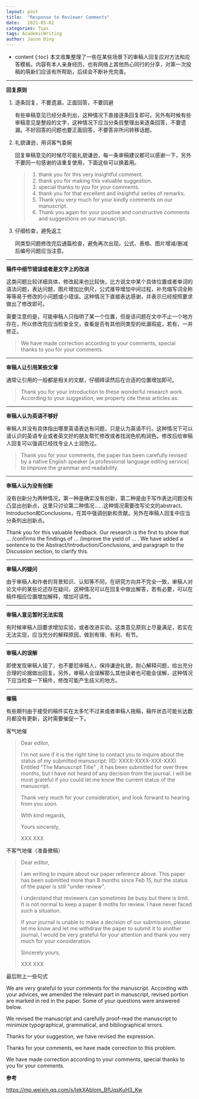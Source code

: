 ```yaml
---
layout: post
title:  "Response to Reviewer Comments"
date:   2021-05-02
categories: Tips
tags: AcademicWriting
author: Jason Ding
---
```


* content
{:toc}
本文收集整理了一些在某些场景下的审稿人回复应对方法和应答模板。内容有本人亲身经历，也有网络上其他热心同行的分享，对第一次投稿的萌新们应该有所帮助，后续会不断补充完善。




---

**回复原则**

1. 逐条回复，不要遗漏，正面回答，不要回避

   有些审稿意见已经分条列出，这种情况下直接逐条回复即可。另外有时候有些审稿意见是整段的文字，这种情况下应当分条目整理出来逐条回答，不要遗漏。不好回答的问题也要正面回答，不要答非所问转移话题。

2. 礼貌谦逊，用词客气委婉

   回复审稿意见的时候尽可能礼貌谦逊，每一条审稿建议都可以感谢一下，另外不要同一句感谢的话重复使用，下面这些可以换着用。

   > 1. thank you for this very insightful comment.
   > 2. thank you for making this valuable suggestion.
   > 3. special thanks to you for your comments.
   > 4. thank you for that excellent and insightful series of remarks.
   > 5. Thank you very much for your kindly comments on our manuscript.
   > 6. Thank you again for your positive and constructive comments and suggestions on our manuscript.

3. 仔细检查，避免返工

   同类型问题修改完后通篇检查，避免再次出现。公式、表格、图片增减/删减后编号问题应当注意。

---

**稿件中细节错误或者是文字上的改进**

这类问题比较详细具体，修改起来也比较快，比方说文中某个具体位置或者单词的语法问题，表达问题，图片增加比例尺，公式推导增加中间过程，补充缩写词全称等等易于修改的小问题或小错误。这种情况下直接表达感谢，并表示已经按照要求做出了修改即可。

需要注意的是，可能审稿人只指明了某一个位置，但是该问题在文中不止一个地方存在，所以修改完应当检查全文，查看是否有其他同类型的纰漏瑕疵，若有，一并修正。

> We have made correction according to your comments, special thanks to you for your comments.

---

**审稿人让引用某些文章**

通常让引用的一般都是相关的文献，仔细拜读然后在合适的位置增加即可。

> Thank you for your introduction to these wonderful research work. According to your suggestion, we properly cite these articles as:

---

**审稿人认为英语不够好**

审稿人并没有具体指出哪里英语表达有问题，只是认为英语不行。这种情况下可以请认识的英语专业或者英文好的朋友帮忙修改或者找润色机构润色。修改后给审稿人回复可以强调已经找专业人士润色过。

> Thank you for your comments, the paper has been carefully revised by a native English speaker [a professional language editing service] to improve the grammar and readability.

---

**审稿人认为没有创新**

没有创新分为两种情况，第一种是确实没有创新，第二种是由于写作表达问题没有凸显出创新点，这里只讨论第二种情况......这种情况需要改写论文的abstract、Introduction和Conclusions，在其中强调创新和贡献。另外在审稿人回复中应当分条列出创新点。

Thank you for this valuable feedback. Our research is the first to show that ... /confirms the findings of ... /improve the yield of ... . We have added a sentence to the Abstract/Introduction/Conclusions, and paragraph to the Discussion section, to clarify this.

---

**审稿人的疑问**

由于审稿人和作者的背景知识、认知等不同，在研究方向并不完全一致，审稿人对论文中的某些论述存在疑问，这种情况可以在回复中做出解答，若有必要，可以在稿件相应位置增加解释，增加可读性。

---

**审稿人意见暂时无法实现**

有时候审稿人回要求增加实验，或者改进实验。这类意见原则上尽量满足，若实在无法实现，应当充分的解释原因，做到有理、有利、有节。

---

**审稿人的误解**

即使发现审稿人错了，也不要怼审稿人，保持谦逊礼貌，耐心解释问题，给出充分合理的论据做出回复。另外，审稿人会误解那么其他读者也可能会误解，这种情况下应当检查一下稿件，修改可能产生歧义的地方。

---

**催稿**

有些期刊由于接受的稿件实在太多忙不过来或者审稿人拖稿，稿件状态可能长达数月都没有更新，这时需要催促一下。

客气地催

> Dear editor, 
>
> 
>
> I'm not sure if it is the right time to contact you to inquire about the status of my submitted manuscript: (ID: XXXX-XXXX-XXX-XXX) Entitled "The Manuscript Title" , It has been submitted for over three months, but I have not heard of any decision from the journal. I will be most grateful if you could let me know the current status of the manuscript. 
>
> Thank very much for your consideration, and look forward to hearing from you soon. 
>
> 
>
> With kind regards, 
>
> Yours sincerely, 
>
> XXX XXX

不客气地催（准备撤稿）

> Dear editor, 
>
> 
>
> I am writing to inquire about our paper reference above. This paper has been submitted more than 8 months since Feb 15, but the status of the paper is still "under review". 
>
> I understand that reviewers can sometimes be busy but there is limit. It is not normal to keep a paper 8 moths for review. I have never faced such a situation. 
>
> If your journal is unable to make a decision of our submission, please let me know and let me withdraw the paper to submit it to another journal. I would be very grateful for your attention and thank you very much for your consideration. 
>
> 
>
> Sincerely yours, 
>
> XXX XXX



最后附上一些句式

We are very grateful to your comments for the manuscript. According with your advices, we amended the relevant part in manuscript, revised portion are marked in red in the paper. Some of your questions were answered below.

We revised the manuscript and carefully proof-read the manuscript to minimize typographical, grammatical, and bibliographical errors.

Thanks for your suggestion, we have revised the expression.

Thanks for your comments, we have made correction to this problem.

We have made correction according to your comments, special thanks to you for your comments.



**参考**

https://mp.weixin.qq.com/s/lekXAblom_BfUqsKuH3_Kw